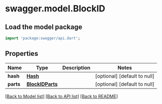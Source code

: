 # swagger.model.BlockID

## Load the model package
```dart
import 'package:swagger/api.dart';
```

## Properties
Name | Type | Description | Notes
------------ | ------------- | ------------- | -------------
**hash** | [**Hash**](Hash.md) |  | [optional] [default to null]
**parts** | [**BlockIDParts**](BlockIDParts.md) |  | [optional] [default to null]

[[Back to Model list]](../README.md#documentation-for-models) [[Back to API list]](../README.md#documentation-for-api-endpoints) [[Back to README]](../README.md)


